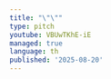 ```yaml
---
title: "\"\""
type: pitch
youtube: VBUwTKhE-iE
managed: true
language: th
published: '2025-08-20'
---
```

